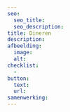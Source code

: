 ```yaml
---
seo:
  seo_title:
  seo_description:
title: Dineren
description:
afbeelding:
  image:
  alt:
checklist:
  -
button:
  text:
  url:
samenwerking:
---
```

